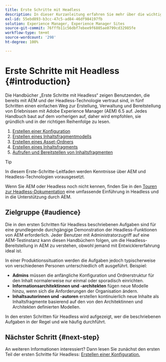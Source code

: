 ```yaml
---
title: Erste Schritte mit Headless
description: In dieser Kurzanleitung erfahren Sie mehr über die wichtigsten Headless-Funktionen von Adobe Experience Manager (AEM) 6.5 wie Inhaltsmodelle, Inhaltsfragmente und die GraphQL-API.
exl-id: 55ebd893-b3cc-47c5-ad84-46df984197fb
solution: Experience Manager, Experience Manager Sites
source-git-commit: 76fffb11c56dbf7ebee9f6805ae0799cd32985fe
workflow-type: tm+mt
source-wordcount: '298'
ht-degree: 100%

---
```


# Erste Schritte mit Headless {#introduction}

Die Handbücher „Erste Schritte mit Headless“ zeigen Benutzenden, die bereits mit AEM und der Headless-Technologie vertraut sind, in fünf Schritten einen einfachen Weg zur Erstellung, Verwaltung und Bereitstellung von Erlebnissen mit Adobe Experience Manager (AEM) 6.5 auf. Jedes Handbuch baut auf dem vorherigen auf, daher wird empfohlen, sie gründlich und in der richtigen Reihenfolge zu lesen.

1. [Erstellen einer Konfiguration](create-configuration.md)
1. [Erstellen eines Inhaltsfragmentmodells](create-content-model.md)
1. [Erstellen eines Asset-Ordners](create-assets-folder.md)
1. [Erstellen eines Inhaltsfragments](create-content-fragment.md)
1. [Aufrufen und Bereitstellen von Inhaltsfragmenten](create-api-request.md)

>[!TIP]
>
>In diesem Erste-Schritte-Leitfaden werden Kenntnisse über AEM und Headless-Technologien vorausgesetzt.
>
>Wenn Sie AEM oder Headless noch nicht kennen, finden Sie in den [Touren zur Headless-Dokumentation](/help/journey-headless/overview.md) eine umfassende Einführung in Headless und in die Unterstützung durch AEM.

## Zielgruppe {#audience}

Die in den ersten Schritten für Headless beschriebenen Aufgaben sind für eine grundlegende durchgängige Demonstration der Headless-Funktionen von AEM erforderlich. Jeder Benutzer mit Administratorzugriff auf eine AEM-Testinstanz kann diesen Handbüchern folgen, um die Headless-Bereitstellung in AEM zu verstehen, obwohl jemand mit Entwicklererfahrung ideal ist.

In einer Produktionssituation werden die Aufgaben jedoch typischerweise von verschiedenen Personen unterschiedlich oft ausgeführt. Beispiel:

* **Admins** müssen die anfängliche Konfiguration und Ordnerstruktur für den Inhalt normalerweise nur einmal oder sporadisch einrichten.
* **Informationsarchitektinnen und -architekten** fügen neue Modelle hinzu, wenn sich die Anforderungen der Organisation ändern.
* **Inhaltsautorinnen und -autoren** erstellen kontinuierlich neue Inhalte als Inhaltsfragmente basierend auf den von den Architektinnen und Architekten definierten Modellen.

In den ersten Schritten für Headless wird aufgezeigt, wer die beschriebenen Aufgaben in der Regel und wie häufig durchführt.

## Nächster Schritt {#next-step}

An weiteren Informationen interessiert? Dann lesen Sie zunächst den ersten Teil der ersten Schritte für Headless: [Erstellen einer Konfiguration.](create-configuration.md)

